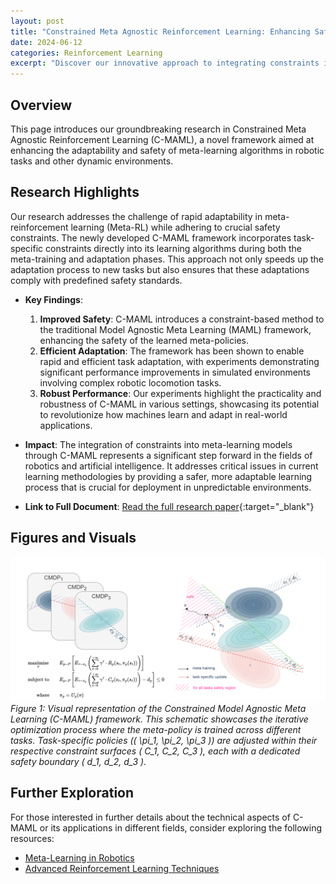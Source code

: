 ```yaml
---
layout: post
title: "Constrained Meta Agnostic Reinforcement Learning: Enhancing Safety and Adaptability"
date: 2024-06-12
categories: Reinforcement Learning
excerpt: "Discover our innovative approach to integrating constraints in meta-reinforcement learning, designed to improve safety and adaptability across various tasks."
---
```


## Overview
This page introduces our groundbreaking research in Constrained Meta Agnostic Reinforcement Learning (C-MAML), a novel framework aimed at enhancing the adaptability and safety of meta-learning algorithms in robotic tasks and other dynamic environments.

## Research Highlights
Our research addresses the challenge of rapid adaptability in meta-reinforcement learning (Meta-RL) while adhering to crucial safety constraints. The newly developed C-MAML framework incorporates task-specific constraints directly into its learning algorithms during both the meta-training and adaptation phases. This approach not only speeds up the adaptation process to new tasks but also ensures that these adaptations comply with predefined safety standards.

- **Key Findings**:
  1. **Improved Safety**: C-MAML introduces a constraint-based method to the traditional Model Agnostic Meta Learning (MAML) framework, enhancing the safety of the learned meta-policies.
  2. **Efficient Adaptation**: The framework has been shown to enable rapid and efficient task adaptation, with experiments demonstrating significant performance improvements in simulated environments involving complex robotic locomotion tasks.
  3. **Robust Performance**: Our experiments highlight the practicality and robustness of C-MAML in various settings, showcasing its potential to revolutionize how machines learn and adapt in real-world applications.

- **Impact**:
  The integration of constraints into meta-learning models through C-MAML represents a significant step forward in the fields of robotics and artificial intelligence. It addresses critical issues in current learning methodologies by providing a safer, more adaptable learning process that is crucial for deployment in unpredictable environments.

- **Link to Full Document**: [Read the full research paper](https://arxiv.org/abs/2406.14047){:target="_blank"}

## Figures and Visuals
![Robotic Adaptation](../assets/cmaml.png)
*Figure 1: Visual representation of the Constrained Model Agnostic Meta Learning (C-MAML) framework. This schematic showcases the iterative optimization process where the meta-policy is trained across different tasks. Task-specific policies (\( \pi_1, \pi_2, \pi_3 \)) are adjusted within their respective constraint surfaces \( C_1, C_2, C_3 \), each with a dedicated safety boundary \( d_1, d_2, d_3 \).*

## Further Exploration
For those interested in further details about the technical aspects of C-MAML or its applications in different fields, consider exploring the following resources:
- [Meta-Learning in Robotics](https://example.com/meta_learning_robots)
- [Advanced Reinforcement Learning Techniques](https://example.com/advanced_rl_techniques)